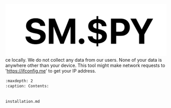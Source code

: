 ![just a logo vro.](https://github.com/tromoSM/SM.S-PY/blob/main/Assets/branding/web.rip.logo.png?raw=true)
ce locally. We do not collect any data from our users. None of your data is anywhere other than your device. This tool might make network requests to 'https://ifconfig.me' to get your IP address. 
```{toctree}
:maxdepth: 2
:caption: Contents:


installation.md


